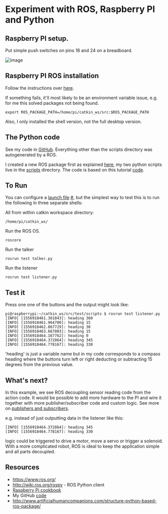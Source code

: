 # Experiment with ROS, Raspberry PI and Python

## Raspberry PI setup.

Put simple push switches on pins 18 and 24 on a breadboard.

![image](https://klausharris.files.wordpress.com/2019/05/img_20190504_081019052.jpg)

## Raspberry PI ROS installation

Follow the instructions over [here](http://wiki.ros.org/ROS/Installation).

If something fails, it'll most likely to be an environment variable issue, e.g. for me this solved packages not being found.

```
export ROS_PACKAGE_PATH=/home/pi/catkin_ws/src:$ROS_PACKAGE_PATH
```

Also, I only installed the shell version, not the full desktop version.

## The Python code

See my code in [GitHub](https://github.com/klasharr/auto_boat/tree/master/test). Everything other than the scripts directory was autogenerated by a ROS.

I created a new ROS package first as explained [here](http://wiki.ros.org/catkin/Tutorials/CreatingPackage), my two python scripts live in the [scripts](https://github.com/klasharr/auto_boat/tree/master/test/scripts) directory. The code is based on this tutorial [code](http://wiki.ros.org/ROS/Tutorials/WritingPublisherSubscriber%28python%29).

## To Run

You can configure a [launch file](http://wiki.ros.org/roslaunch/XML#Example_.launch_XML_Config_Files) [#](http://wiki.ros.org/roslaunch), but the simplest way to test this is to run the following in three separate shells:

All from within catkin workspace directory:

```
/home/pi/catkin_ws/
```

Run the ROS OS.

```
roscore
```

Run the talker

```
rosrun test talker.py
```

Run the listener

```
rosrun test listener.py
```

## Test it

Press one one of the buttons and the output might look like:

```
pi@raspberrypi:~/catkin_ws/src/test/scripts $ rosrun test listener.py 
[INFO] [1556918461.361843]: heading 360
[INFO] [1556918461.964700]: heading 15
[INFO] [1556918462.867729]: heading 30
[INFO] [1556918463.667803]: heading 15
[INFO] [1556918464.167762]: heading 0
[INFO] [1556918464.372864]: heading 345
[INFO] [1556918464.778167]: heading 330
```

'heading' is just a variable name but in my code corresponds to a compass heading where the buttons turn left or right deducting or subtracting 15 degrees from the previous value.

## What's next?

In this example, we see ROS decoupling sensor reading code from the action code. It would be possible to add more hardware to the PI and wire it together with more publisher/subscriber code and custom logic. See more on [publishers and subscribers](http://wiki.ros.org/roscpp/Overview/Publishers%20and%20Subscribers). 

e.g. instead of just outputting data in the listener like this:

```
[INFO] [1556918464.372864]: heading 345
[INFO] [1556918464.778167]: heading 330
```

logic could be triggered to drive a motor, move a servo or trigger a solenoid. With a more complicated robot, ROS is ideal to keep the application simple and all parts decoupled.

## Resources

- https://www.ros.org/ 
- http://wiki.ros.org/rospy - ROS Python client
- [Raspberry Pi cookbook](http://shop.oreilly.com/product/0636920045182.do)
- My GitHub [code](https://github.com/klasharr/auto_boat)
- http://www.artificialhumancompanions.com/structure-python-based-ros-package/
